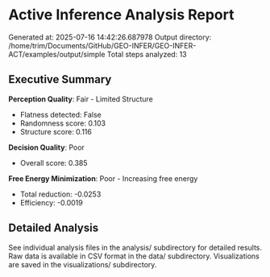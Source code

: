 # Active Inference Analysis Report
Generated at: 2025-07-16 14:42:26.687978
Output directory: /home/trim/Documents/GitHub/GEO-INFER/GEO-INFER-ACT/examples/output/simple
Total steps analyzed: 13

## Executive Summary

**Perception Quality**: Fair - Limited Structure
- Flatness detected: False
- Randomness score: 0.103
- Structure score: 0.116

**Decision Quality**: Poor
- Overall score: 0.385

**Free Energy Minimization**: Poor - Increasing free energy
- Total reduction: -0.0253
- Efficiency: -0.0019

## Detailed Analysis

See individual analysis files in the analysis/ subdirectory for detailed results.
Raw data is available in CSV format in the data/ subdirectory.
Visualizations are saved in the visualizations/ subdirectory.
